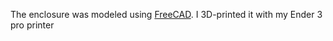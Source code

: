 The enclosure was modeled using [FreeCAD](https://www.freecadweb.org/).
I 3D-printed it with my Ender 3 pro printer
